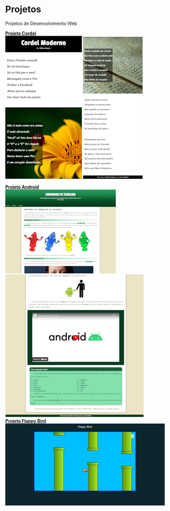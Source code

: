 # Projetos
 Projetos de Desenvolvimento Web

<a href="https://pedroh-araujo.github.io/Projetos/projeto-cordel/"> <strong>Projeto Cordel</strong></a>
<br>
<img src="projeto-cordel\imagens\Projeto-cordel0.png" >
<img src="projeto-cordel\imagens\Projeto-cordel1.png" >
<br>

<a href="https://pedroh-araujo.github.io/Projetos/projeto-android/">
   <strong>Projeto Android</strong>
</a>

<br>

<img src="projeto-android\imagens\projeto-androids0.png">
<img src="projeto-android\imagens\projeto-androids1.png" >
<br>

<a href="https://pedroh-araujo.github.io/Projetos/projeto-FlappyBird/">
   <strong>Projeto Flappy Bird</strong>
</a>
<br>

<img src="projeto-FlappyBird\Flappy Bird.png">
